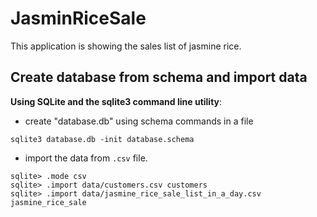 # JasminRiceSale

This application is showing the sales list of jasmine rice.

## Create database from schema and import data

**Using SQLite and the sqlite3 command line utility**:  

- create "database.db" using schema commands in a file  
```
sqlite3 database.db -init database.schema 
```

- import the data from `.csv` file.
```
sqlite> .mode csv
sqlite> .import data/customers.csv customers
sqlite> .import data/jasmine_rice_sale_list_in_a_day.csv jasmine_rice_sale 
```
 
